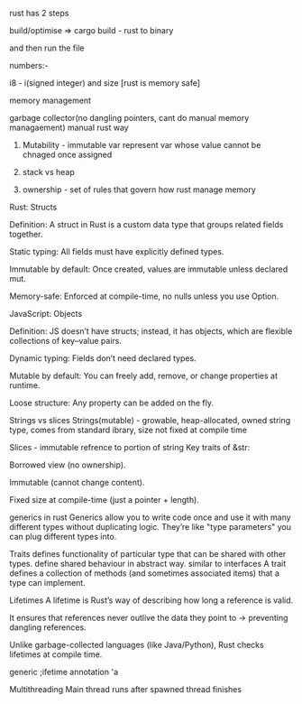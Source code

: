 rust has 2 steps

build/optimise  => cargo build - rust to binary

and then run the file

numbers:-

i8 - i(signed integer) and size [rust is memory safe]

memory management

garbage collector(no dangling pointers, cant do manual memory managaement)
manual
rust way

1) Mutability - immutable var represent var whose value cannot be chnaged once assigned

2) stack vs heap

3)  ownership - set of rules that govern how rust manage memory


Rust: Structs

Definition: A struct in Rust is a custom data type that groups related fields together.

Static typing: All fields must have explicitly defined types.

Immutable by default: Once created, values are immutable unless declared mut.

Memory-safe: Enforced at compile-time, no nulls unless you use Option<T>.

JavaScript: Objects

Definition: JS doesn’t have structs; instead, it has objects, which are flexible collections of key–value pairs.

Dynamic typing: Fields don’t need declared types.

Mutable by default: You can freely add, remove, or change properties at runtime.

Loose structure: Any property can be added on the fly.

Strings vs slices
Strings(mutable) - growable, heap-allocated, owned string type, comes from standard ibrary, size not fixed at compile time

Slices - immutable refrence to portion of string
Key traits of &str:

Borrowed view (no ownership).

Immutable (cannot change content).

Fixed size at compile-time (just a pointer + length).

generics in rust
Generics allow you to write code once and use it with many different types without duplicating logic.
They’re like "type parameters" you can plug different types into.

Traits
defines functionality of particular type that can be shared with other types. define shared behaviour in abstract way. similar to interfaces 
A trait defines a collection of methods (and sometimes associated items) that a type can implement.

Lifetimes
A lifetime is Rust’s way of describing how long a reference is valid.

It ensures that references never outlive the data they point to → preventing dangling references.

Unlike garbage-collected languages (like Java/Python), Rust checks lifetimes at compile time.

generic ;ifetime annotation
'a

Multithreading
Main thread runs after spawned thread finishes